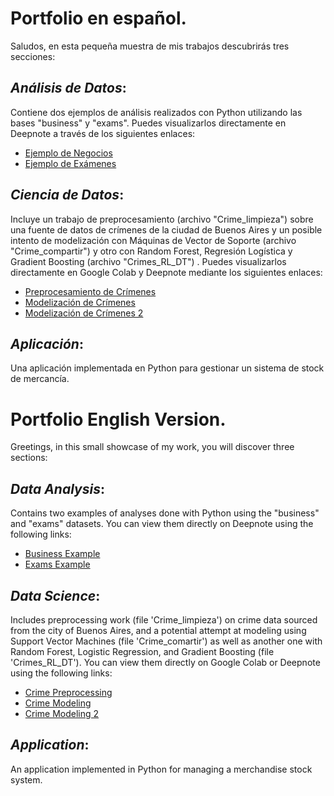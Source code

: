 # Portfolio en español.
Saludos, en esta pequeña muestra de mis trabajos descubrirás tres secciones:

## *Análisis de Datos*:
Contiene dos ejemplos de análisis realizados con Python utilizando las bases "business" y "exams". Puedes visualizarlos directamente en Deepnote a través de los siguientes enlaces:
- [Ejemplo de Negocios](https://deepnote.com/publish/Businessexample-72e6d457-a662-4ecb-9372-7bc53df76810)
- [Ejemplo de Exámenes](https://deepnote.com/publish/ExamsexamplePython-1ace137c-e965-4bee-80f9-3c8ce1bd424f)

## *Ciencia de Datos*:
Incluye un trabajo de preprocesamiento (archivo "Crime_limpieza") sobre una fuente de datos de crímenes de la ciudad de Buenos Aires y un posible intento de modelización con Máquinas de Vector de Soporte (archivo "Crime_compartir") y otro con Random Forest, Regresión Logística y Gradient Boosting (archivo "Crimes_RL_DT") . Puedes visualizarlos directamente en Google Colab y Deepnote mediante los siguientes enlaces:
- [Preprocesamiento de Crímenes](https://drive.google.com/file/d/17G6Qh_FlVi6LK8PkRSyYfkG6w6SdXZXT/view?usp=sharing)
- [Modelización de Crímenes](https://colab.research.google.com/drive/1gLLOP36TNnDDSzjlGpKOSeaXW_NYoCK5?usp=sharing)
- [Modelización de Crímenes 2](https://deepnote.com/app/trabajofinalcac2024/CrimesRLDT-cb2c56ba-fda3-4142-bfc3-4286b760295e)

## *Aplicación*:
Una aplicación implementada en Python para gestionar un sistema de stock de mercancía.

# Portfolio English Version.
Greetings, in this small showcase of my work, you will discover three sections:

## *Data Analysis*:
Contains two examples of analyses done with Python using the "business" and "exams" datasets. You can view them directly on Deepnote using the following links:
- [Business Example](https://deepnote.com/publish/Businessexample-72e6d457-a662-4ecb-9372-7bc53df76810)
- [Exams Example](https://deepnote.com/publish/ExamsexamplePython-1ace137c-e965-4bee-80f9-3c8ce1bd424f)

## *Data Science*:
Includes preprocessing work (file 'Crime_limpieza') on crime data sourced from the city of Buenos Aires, and a potential attempt at modeling using Support Vector Machines (file 'Crime_comartir') as well as another one with Random Forest, Logistic Regression, and Gradient Boosting (file 'Crimes_RL_DT'). You can view them directly on Google Colab or Deepnote using the following links:
- [Crime Preprocessing](https://drive.google.com/file/d/17G6Qh_FlVi6LK8PkRSyYfkG6w6SdXZXT/view?usp=sharing)
- [Crime Modeling](https://colab.research.google.com/drive/1gLLOP36TNnDDSzjlGpKOSeaXW_NYoCK5?usp=sharing)
- [Crime Modeling 2](https://deepnote.com/app/trabajofinalcac2024/CrimesRLDT-cb2c56ba-fda3-4142-bfc3-4286b760295e)

## *Application*:
An application implemented in Python for managing a merchandise stock system.
